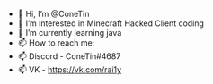 - 👋 Hi, I’m @ConeTin
- 👀 I’m interested in Minecraft Hacked Client coding
- 🌱 I’m currently learning java
- 📫 How to reach me:
- 📫 Discord - ConeTin#4687
- 📫 VK - https://vk.com/rai1y
